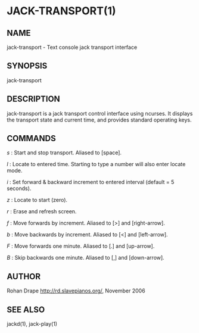 JACK-TRANSPORT(1)
=================

NAME
----
jack-transport - Text console jack transport interface

SYNOPSIS
--------
jack-transport

DESCRIPTION
-----------
jack-transport is a jack transport control interface using
ncurses.  It displays the transport state and current time, and
provides standard operating keys.

COMMANDS
--------
*s*
:   Start and stop transport.  Aliased to [space].

*l*
:   Locate  to  entered  time.   Starting to type a number will also
    enter locate mode.

*i*
:   Set forward & backward increment to entered interval (default = 5 seconds).

*z*
:   Locate to start (zero).

*r*
:   Erase and refresh screen.

*f*
:   Move forwards by increment.  Aliased to [>] and [right-arrow].

*b*
:   Move backwards by increment.  Aliased to [<] and [left-arrow].

*F*
:   Move forwards one minute.  Aliased to [.] and [up-arrow].

*B*
:   Skip backwards one minute.  Aliased to [,] and [down-arrow].

AUTHOR
------
Rohan Drape <http://rd.slavepianos.org/>, November 2006

SEE ALSO
--------
jackd(1), jack-play(1)
